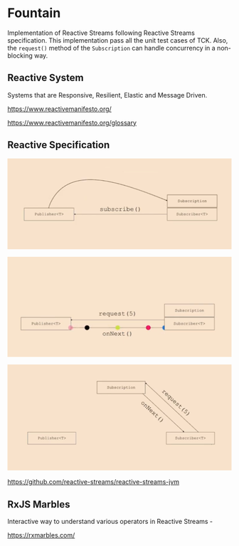 # Fountain

Implementation of Reactive Streams following Reactive Streams specification. This implementation pass all the unit test cases of TCK.
Also, the `request()` method of the `Subscription` can handle concurrency in a non-blocking way.
## Reactive System

Systems that are Responsive, Resilient, Elastic and Message Driven.

https://www.reactivemanifesto.org/

https://www.reactivemanifesto.org/glossary

## Reactive Specification
![alt text](https://github.com/Mandeep30/ReactiveStreamsImpl/blob/master/img/ReactiveStreamsInterface_1.png)

![alt text](https://github.com/Mandeep30/ReactiveStreamsImpl/blob/master/img/ReactiveStreamsInterface_2.png)

![alt text](https://github.com/Mandeep30/ReactiveStreamsImpl/blob/master/img/ReactiveStreamsInterface_3.png)

https://github.com/reactive-streams/reactive-streams-jvm
## RxJS Marbles
Interactive way to understand various operators in Reactive Streams -

https://rxmarbles.com/

